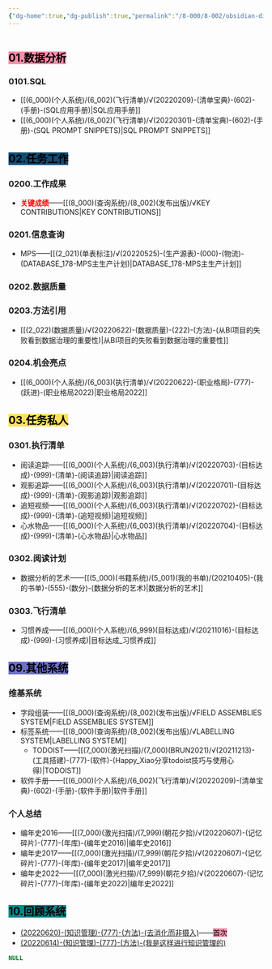 ```yaml
---
{"dg-home":true,"dg-publish":true,"permalink":"/8-000/8-002/obsidian-digital-garden-publish/","tags":"gardenEntry","dgHomeLink":true,"dgPassFrontmatter":true}
---
```



```toc
```

## <mark style="background: #FF5582A6;">01.数据分析</mark>
### 0101.SQL
+ [[(6_000)(个人系统)/(6_002)(飞行清单)/√(20220209)-(清单宝典)-(602)-(手册)-(SQL应用手册)|SQL应用手册]]
+ [[(6_000)(个人系统)/(6_002)(飞行清单)/√(20220301)-(清单宝典)-(602)-(手册)-(SQL PROMPT SNIPPETS)|SQL PROMPT SNIPPETS]]

## <mark style="background: #0F4C75;">02.任务工作</mark>
### 0200.工作成果
+ <strong><font color=#FF0000>关键成绩</font></strong>——[[(8_000)(查询系统)/(8_002)(发布出版)/√KEY CONTRIBUTIONS|KEY CONTRIBUTIONS]]

### 0201.信息查询
+ MPS——[[(2_021)(单表标注)/√(20220525)-(生产源表)-(000)-(物流)-(DATABASE_178-MPS主生产计划)|DATABASE_178-MPS主生产计划]]

### 0202.数据质量

### 0203.方法引用
+ [[(2_022)(数据质量)/√(20220622)-(数据质量)-(222)-(方法)-(从BI项目的失败看到数据治理的重要性)|从BI项目的失败看到数据治理的重要性]]

### 0204.机会亮点
+ [[(6_000)(个人系统)/(6_003)(执行清单)/√(20220622)-(职业格局)-(777)-(跃进)-(职业格局2022)|职业格局2022]]

## <mark style="background: #FCD307A6;">03.任务私人</mark>
### 0301.执行清单
+ 阅读追踪——[[(6_000)(个人系统)/(6_003)(执行清单)/√(20220703)-(目标达成)-(999)-(清单)-(阅读追踪)|阅读追踪]]
+ 观影追踪——[[(6_000)(个人系统)/(6_003)(执行清单)/√(20220701)-(目标达成)-(999)-(清单)-(观影追踪)|观影追踪]]
+ 追短视频——[[(6_000)(个人系统)/(6_003)(执行清单)/√(20220702)-(目标达成)-(999)-(清单)-(追短视频)|追短视频]]
+ 心水物品——[[(6_000)(个人系统)/(6_003)(执行清单)/√(20220704)-(目标达成)-(999)-(清单)-(心水物品)|心水物品]]

### 0302.阅读计划
+ 数据分析的艺术——[[(5_000)(书籍系统)/(5_001)(我的书单)/(20210405)-(我的书单)-(555)-(数分)-(数据分析的艺术)|数据分析的艺术]]

### 0303.飞行清单
+ 习惯养成——[[(6_000)(个人系统)/(6_999)(目标达成)/√(20211016)-(目标达成)-(999)-(习惯养成)|目标达成_习惯养成]]

## <mark style="background: #6D70C6;">09.其他系统</mark>
### 维基系统
+ 字段组装——[[(8_000)(查询系统)/(8_002)(发布出版)/√FIELD ASSEMBLIES SYSTEM|FIELD ASSEMBLIES SYSTEM]]
+ 标签系统——[[(8_000)(查询系统)/(8_002)(发布出版)/√LABELLING SYSTEM|LABELLING SYSTEM]]
    + TODOIST——[[(7_000)(激光扫描)/(7_000)(BRUN2021)/√(20211213)-(工具搭建)-(777)-(软件)-(Happy_Xiao分享todoist技巧与使用心得)|TODOIST]]
+ 软件手册——[[(6_000)(个人系统)/(6_002)(飞行清单)/√(20220209)-(清单宝典)-(602)-(手册)-(软件手册)|软件手册]]

### 个人总结
+ 编年史2016——[[(7_000)(激光扫描)/(7_999)(朝花夕拾)/√(20220607)-(记忆碎片)-(777)-(年库)-(编年史2016)|编年史2016]]
+ 编年史2017——[[(7_000)(激光扫描)/(7_999)(朝花夕拾)/√(20220607)-(记忆碎片)-(777)-(年库)-(编年史2017)|编年史2017]]
+ 编年史2022——[[(7_000)(激光扫描)/(7_999)(朝花夕拾)/√(20220607)-(记忆碎片)-(777)-(年库)-(编年史2022)|编年史2022]]

## <mark style="background: #008B8B;">10.回顾系统</mark>
+ [(20220620)-(知识管理)-(777)-(方法)-(去消化而非摄入)](https://obsius.site/0r6n4s362t3s2b5x103e)——<mark style="background: #FF5582A6;">首次</mark>
+ [(20220614)-(知识管理)-(777)-(方法)-(我是这样进行知识管理的)](https://obsius.site/222o5h3m6b715g664a5b)


















```SQL
NULL
```